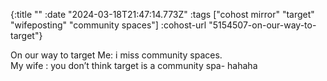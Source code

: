 {:title ""
 :date "2024-03-18T21:47:14.773Z"
 :tags ["cohost mirror" "target" "wifeposting" "community spaces"]
 :cohost-url "5154507-on-our-way-to-target"}

On our way to target
 Me: i miss community spaces.  
My wife : you don’t think target is a community spa- hahaha
